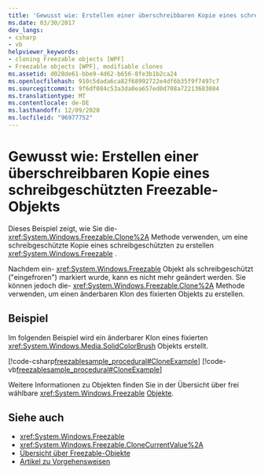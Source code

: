 ```yaml
---
title: 'Gewusst wie: Erstellen einer überschreibbaren Kopie eines schreibgeschützten Freezable-Objekts'
ms.date: 03/30/2017
dev_langs:
- csharp
- vb
helpviewer_keywords:
- cloning Freezable objects [WPF]
- Freezable objects [WPF], modifiable clones
ms.assetid: d028de61-bbe9-4d62-b656-8fe3b1b2ca24
ms.openlocfilehash: 910c5dada6ca82f68992722e4df6b35f9f7497c7
ms.sourcegitcommit: 9f6df084c53a3da0ea657ed0d708a72213683084
ms.translationtype: MT
ms.contentlocale: de-DE
ms.lasthandoff: 12/09/2020
ms.locfileid: "96977752"
---
```

# <a name="how-to-obtain-a-writable-copy-of-a-read-only-freezable"></a>Gewusst wie: Erstellen einer überschreibbaren Kopie eines schreibgeschützten Freezable-Objekts
Dieses Beispiel zeigt, wie Sie die- <xref:System.Windows.Freezable.Clone%2A> Methode verwenden, um eine schreibgeschützte Kopie eines schreibgeschützten zu erstellen <xref:System.Windows.Freezable> .  
  
 Nachdem ein- <xref:System.Windows.Freezable> Objekt als schreibgeschützt ("eingefroren") markiert wurde, kann es nicht mehr geändert werden. Sie können jedoch die- <xref:System.Windows.Freezable.Clone%2A> Methode verwenden, um einen änderbaren Klon des fixierten Objekts zu erstellen.  
  
## <a name="example"></a>Beispiel  
 Im folgenden Beispiel wird ein änderbarer Klon eines fixierten <xref:System.Windows.Media.SolidColorBrush> Objekts erstellt.  
  
 [!code-csharp[freezablesample_procedural#CloneExample](~/samples/snippets/csharp/VS_Snippets_Wpf/freezablesample_procedural/CSharp/freezablesample.cs#cloneexample)]
 [!code-vb[freezablesample_procedural#CloneExample](~/samples/snippets/visualbasic/VS_Snippets_Wpf/freezablesample_procedural/visualbasic/freezablesample.vb#cloneexample)]  
  
 Weitere Informationen zu Objekten finden Sie in der Übersicht über frei wählbare <xref:System.Windows.Freezable> [Objekte](freezable-objects-overview.md).  
  
## <a name="see-also"></a>Siehe auch

- <xref:System.Windows.Freezable>
- <xref:System.Windows.Freezable.CloneCurrentValue%2A>
- [Übersicht über Freezable-Objekte](freezable-objects-overview.md)
- [Artikel zu Vorgehensweisen](base-elements-how-to-topics.md)
